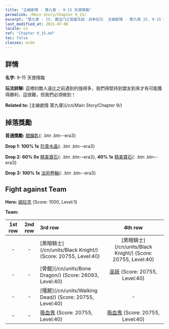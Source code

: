 ```yaml
---
title: "主線劇情 - 第九章 - 9-15 天使降臨"
permalink: /Main Story/Chapter 9_15/
excerpt: "第九章 - 15. 魔法门之英雄无敌：战争纪元  主線劇情 - 第九章_15. 9-15 天使降臨"
last_modified_at: 2021-07-06
locale: cn
ref: "Chapter 9_15.md"
toc: false
classes: wide
---
```


## 詳情

 **名字:** 9-15 天使降臨

 **玩法詳解:** 這裡的敵人遠比之前遇到的強得多，我們得堅持到盟友到來才有可能獲得勝利，這很難，但我們必須做到！

 **Related to:** [主線劇情 第九章](/cn/Main Story/Chapter 9/)

## 掉落獎勵

 **首通獎勵:** [銀鑰匙](/cn/Items/con_693/){: .btn .btn--era3}

 **Drop 1:** **100% 1x** [珍貴水晶](/cn/Items/mat_31/){: .btn .btn--era3}

 **Drop 2:** **60% 0x** [精美寶石](/cn/Items/mat_23/){: .btn .btn--era3}, **40% 1x** [精美寶石](/cn/Items/mat_23/){: .btn .btn--era3}

 **Drop 3:** **100% 1x** [法術卷軸](/cn/Items/con_694/){: .btn .btn--era3}


## Fight against Team
 **Hero:** [姆拉克](/cn/heroes/Mullich/) (Score: 1000, Level:1)

 **Team:**


  | 1st row | 2nd row | 3rd row | 4th row |
  |:----:|:----:|:----|:----:|
  | - | - | [黑暗騎士](/cn/units/Black Knight/) (Score: 20755, Level:40)  | [黑暗騎士](/cn/units/Black Knight/) (Score: 20755, Level:40)  |
  | - | - | [骨龍](/cn/units/Bone Dragon/) (Score: 26093, Level:40)  | [巫妖](/cn/units/Lich/) (Score: 20755, Level:40)  |
  | - | - | [殭屍](/cn/units/Walking Dead/) (Score: 20755, Level:40)  | - |
  | - | - | [吸血鬼](/cn/units/Vampire/) (Score: 20755, Level:40)  | [吸血鬼](/cn/units/Vampire/) (Score: 20755, Level:40)  |



